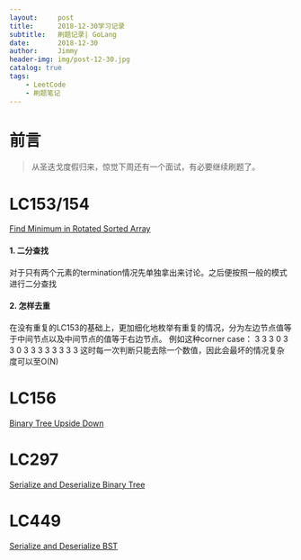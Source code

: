 ```yaml
---
layout:     post
title:      2018-12-30学习记录
subtitle:   刷题记录| GoLang
date:       2018-12-30
author:     Jimmy
header-img: img/post-12-30.jpg
catalog: true
tags:
    - LeetCode
    - 刷题笔记
---
```

# 前言

> 从圣迭戈度假归来，惊觉下周还有一个面试，有必要继续刷题了。


# LC153/154
[Find Minimum in Rotated Sorted Array](https://leetcode.com/problems/find-minimum-in-rotated-sorted-array-ii/)
#### 1. 二分查找
对于只有两个元素的termination情况先单独拿出来讨论。之后便按照一般的模式进行二分查找


#### 2. 怎样去重
在没有重复的LC153的基础上，更加细化地枚举有重复的情况，分为左边节点值等于中间节点以及中间节点的值等于右边节点。
例如这种corner case：
3 3 3 0 3
3 0 3 3 3
3 3 3 3 3
这时每一次判断只能去除一个数值，因此会最坏的情况复杂度可以至O(N)

# LC156
[Binary Tree Upside Down](https://leetcode.com/problems/binary-tree-upside-down/)



# LC297
[Serialize and Deserialize Binary Tree](https://leetcode.com/problems/serialize-and-deserialize-binary-tree/)

# LC449
[Serialize and Deserialize BST](https://leetcode.com/problems/serialize-and-deserialize-bst/)